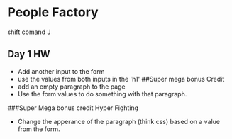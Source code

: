 # People Factory
shift comand J 
## Day 1 HW
* Add another input to the form
* use the values from both inputs in the 'h1'
##Super mega bonus Credit
* add an empty paragraph to the page
* Use the form values to do something with that paragraph.

###Super Mega bonus credit Hyper Fighting
* Change the apperance of the paragraph (think css) based on a value from the form.